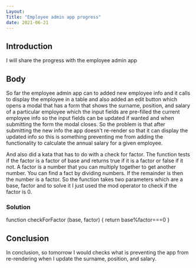 ```yaml
---
Layout:
Title: "Employee admin app progress"
date: 2021-06-21
---
```


## Introduction

I will share the progress with the employee admin app

## Body

So far the employee admin app can to added new employee info and it calls to display the employee in a table and also added an edit button which opens a modal that has a form that shows the surname, position, and salary of a particular employee which the input fields are pre-filled the current employee info so the input fields can be updated if wanted and when submitting the form the modal closes. So the problem is that after submitting the new info the app doesn't re-render so that it can display the updated info so this is something preventing me from adding the functionality to calculate the annual salary for a given employee.

And also did a kata that has to do with a check for factor. The function tests if the factor is a factor of base and returns true if it is a factor or false if it not. A factor is a number that you can multiply together to get another number. You can find a fact by dividing numbers. If the remainder is then the number is a factor. So the function takes two parameters which are a base, factor and to solve it I just used the mod operator to check if the factor is 0.

### Solution

function checkForFactor (base, factor) {
return base%factor===0
}

## Conclusion

In conclusion, so tomorrow I would checks what is preventing the app from re-rendering when I update the surname, position, and salary.
